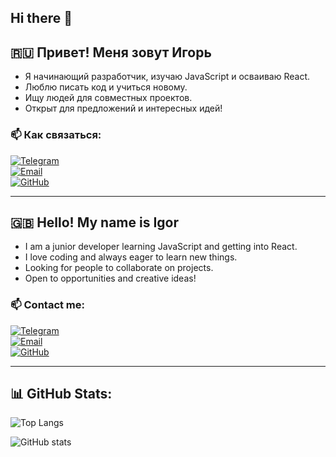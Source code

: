 ## Hi there 👋  

## 🇷🇺 Привет! Меня зовут Игорь  
- Я начинающий разработчик, изучаю JavaScript и осваиваю React.  
- Люблю писать код и учиться новому.  
- Ищу людей для совместных проектов.  
- Открыт для предложений и интересных идей!  

### 📫 Как связаться:  
[![Telegram](https://img.shields.io/badge/Telegram-26A5E4?logo=telegram&logoColor=white)](https://t.me/igorao79)  
[![Email](https://img.shields.io/badge/Email-D14836?logo=gmail&logoColor=white)](mailto:igoraor79@gmail.com)  
[![GitHub](https://img.shields.io/badge/GitHub-181717?logo=github&logoColor=white)](https://github.com/igorao79)  

---  

## 🇬🇧 Hello! My name is Igor  
- I am a junior developer learning JavaScript and getting into React.  
- I love coding and always eager to learn new things.  
- Looking for people to collaborate on projects.  
- Open to opportunities and creative ideas!  

### 📫 Contact me:  
[![Telegram](https://img.shields.io/badge/Telegram-26A5E4?logo=telegram&logoColor=white)](https://t.me/igorao79)  
[![Email](https://img.shields.io/badge/Email-D14836?logo=gmail&logoColor=white)](mailto:igoraor79@gmail.com)  
[![GitHub](https://img.shields.io/badge/GitHub-181717?logo=github&logoColor=white)](https://github.com/igorao79)  

---

## 📊 GitHub Stats:  

![Top Langs](https://github-readme-stats.vercel.app/api/top-langs/?username=igorao79&layout=compact&theme=tokyonight)  

![GitHub stats](https://github-readme-stats.vercel.app/api?username=igorao79&show_icons=true&theme=tokyonight)  

